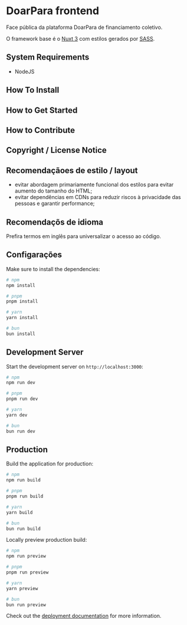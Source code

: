 # DoarPara frontend

Face pública da plataforma DoarPara de financiamento coletivo.

O framework base é o [Nuxt
3](https://nuxt.com/docs/getting-started/introduction) com estilos gerados por
[SASS](https://sass-lang.com/).


## System Requirements

- NodeJS

## How To Install

## How to Get Started

## How to Contribute

## Copyright / License Notice




## Recomendaçãoes de estilo / layout

- evitar abordagem primariamente funcional dos estilos para evitar aumento do
  tamanho do HTML;
- evitar dependências em CDNs para reduzir riscos à privacidade das pessoas e
  garantir performance;

## Recomendaçõs de idioma

Prefira termos em inglês para universalizar o acesso ao código.

## Configarações

Make sure to install the dependencies:

```bash
# npm
npm install

# pnpm
pnpm install

# yarn
yarn install

# bun
bun install
```

## Development Server

Start the development server on `http://localhost:3000`:

```bash
# npm
npm run dev

# pnpm
pnpm run dev

# yarn
yarn dev

# bun
bun run dev
```

## Production

Build the application for production:

```bash
# npm
npm run build

# pnpm
pnpm run build

# yarn
yarn build

# bun
bun run build
```

Locally preview production build:

```bash
# npm
npm run preview

# pnpm
pnpm run preview

# yarn
yarn preview

# bun
bun run preview
```

Check out the [deployment documentation](https://nuxt.com/docs/getting-started/deployment) for more information.

